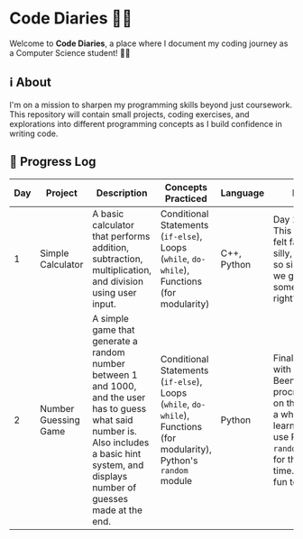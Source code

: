 # Code Diaries 🍄🌿 

Welcome to **Code Diaries**, a place where I document my coding journey as a Computer Science student! 🍄🌿

## ℹ️ About 
I'm on a mission to sharpen my programming skills beyond just coursework. This repository will contain small projects, coding exercises, and explorations into different programming concepts as I build confidence in writing code.

## 📌 Progress Log 
| Day  | Project | Description | Concepts Practiced | Language | Notes |
|------|---------|-------------|--------------------|----------|-------|
| 1    | Simple Calculator | A basic calculator that performs addition, subtraction, multiplication, and division using user input.| Conditional Statements (`if-else`), Loops (`while`, `do-while`), Functions (for modularity) | C++, Python | Day 1 down! This project felt far too silly, since it's so simple, but we gotta start somewhere, right?|
| 2    | Number Guessing Game | A simple game that generate a random number between 1 and 1000, and the user has to guess what said number is. Also includes a basic hint system, and displays number of guesses made at the end. | Conditional Statements (`if-else`), Loops (`while`, `do-while`), Functions (for modularity), Python's `random` module | Python | Finally done with Day 2! Been procrastinating on this one for a while. I learned how to use Python's `random` module for the first time. This was fun to make!|
